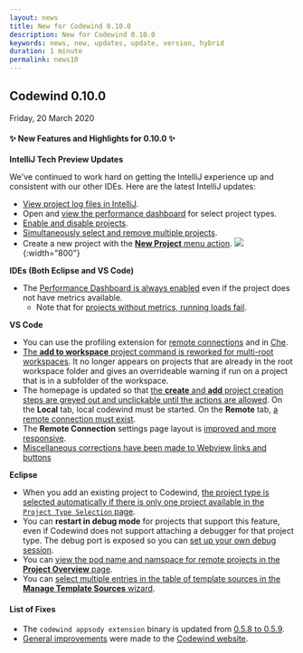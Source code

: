 ```yaml
---
layout: news
title: New for Codewind 0.10.0
description: New for Codewind 0.10.0
keywords: news, new, updates, update, version, hybrid
duration: 1 minute
permalink: news10
---
```


## Codewind 0.10.0
Friday, 20 March 2020

#### ✨ New Features and Highlights for 0.10.0 ✨
**IntelliJ Tech Preview Updates**

We've continued to work hard on getting the IntelliJ experience up and consistent with our other IDEs. Here are the latest IntelliJ updates:

- [View project log files in IntelliJ](https://github.com/eclipse/codewind/issues/989).
- Open and [view the performance dashboard](https://github.com/eclipse/codewind/issues/2038) for select project types.
- [Enable and disable projects](https://github.com/eclipse/codewind/issues/987).
- [Simultaneously select and remove multiple projects](https://github.com/eclipse/codewind/issues/2225).
- Create a new project with the [**New Project** menu action](https://github.com/eclipse/codewind-intellij/pull/64).
![](images/imagesfornews/newprojintellij.gif){:width="800"}

**IDEs (Both Eclipse and VS Code)**
- The [Performance Dashboard is always enabled](https://github.com/eclipse/codewind/issues/2299) even if the project does not have metrics available. 
    - Note that for [projects without metrics, running loads fail](https://github.com/eclipse/codewind/issues/2384).

**VS Code**
- You can use the profiling extension for [remote connections](https://github.com/eclipse/codewind/pull/2123) and in [Che](https://github.com/eclipse/codewind-vscode/pull/457).
- [The **add to workspace** project command is reworked for multi-root workspaces](https://github.com/eclipse/codewind-vscode/pull/484). It no longer appears on projects that are already in the root workspace folder and gives an overrideable warning if run on a project that is in a subfolder of the workspace.
- The homepage is updated so that [the **create** and **add** project creation steps are greyed out and unclickable until the actions are allowed](https://github.com/eclipse/codewind/issues/2255). On the **Local** tab, local codewind must be started. On the **Remote** tab, [a remote connection must exist](https://github.com/eclipse/codewind/issues/2279).
- The **Remote Connection** settings page layout is [improved and more responsive](https://github.com/eclipse/codewind-vscode/pull/476).
- [Miscellaneous corrections have been made to Webview links and buttons](https://github.com/eclipse/codewind-vscode/pull/473)

**Eclipse**
- When you add an existing project to Codewind, [the project type is selected automatically if there is only one project available in the `Project Type Selection` page](https://github.com/eclipse/codewind-eclipse/issues/319).
- You can **restart in debug mode** for projects that support this feature, even if Codewind does not support attaching a debugger for that project type. The debug port is exposed so you can [set up your own debug session](https://github.com/eclipse/codewind/issues/1252).
- You can [view the pod name and namspace for remote projects in the **Project Overview** page](https://github.com/eclipse/codewind/issues/1525).
- You can [select multiple entries in the table of template sources in the **Manage Template Sources** wizard](https://github.com/eclipse/codewind/issues/2353).


#### List of Fixes
- The `codewind appsody extension` binary is updated from [0.5.8 to 0.5.9](https://github.com/eclipse/codewind-appsody-extension/pull/91).
- [General improvements](https://github.com/eclipse/codewind-docs/pull/462) were made to the [Codewind website](https://www.eclipse.org/codewind/).
